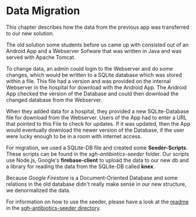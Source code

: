 # Data Migration

This chapter describes how the data from the previous app was transferred to our new solution.

The old solution some students before us came up with consisted out of an Android App 
and a Webserver Sofware that was written in Java and was served with Apache Tomcat.
 
To change data, an admin could login to the Webserver and do some changes, which would be written to a SQLite database which was stored within a file. This file had a version and was provided on the internal Webserver in the hospital for download with the Android App. The Android App checked the version of the Database and could then download the changed database from the Webserver.

When they added data for a hospital, they provided a new SQLite-Database file for download from the Webserver. Users of the App had to enter a URL that pointed to this File to check for updates. If it was updated, then the App would eventually download the newer version of the Database, if the user were lucky enough to be in a room with internet access. 

For migration, we used a SQLite-DB file and created some **Seeder-Scripts**. These scripts can be found in the *sgh-antibiotics-seeder* folder.
Our scripts use Node.js, Google's **firebase-client** to upload the data to our new db and a library for reading the data from the SQLite-DB called **knex**.

Because *Google Firestore* is a Document-Oriented Database and some relations in the old database didn't really make sense in our new structure, we denormalized the data. 

For information on how to use the seeder, please have a look at the [readme](sgh-antibiotics-seeder/README.md) in the [sgh-antibiotics-seeder directory](sgh-antibiotics-seeder).

